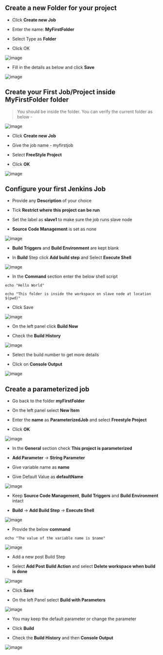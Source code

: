 ## Create a new Folder for your project 

* Click **Create new Job**

* Enter the name: **MyFirstFolder**

* Select Type as **Folder**

* Click OK

![image](https://user-images.githubusercontent.com/44743158/63156905-614fde00-c033-11e9-803f-f508e2742aa0.png)

* Fill in the details as below and click **Save**

![image](https://user-images.githubusercontent.com/44743158/63157019-a96f0080-c033-11e9-9e2e-9387c0b981e7.png)


## Create your First Job/Project inside **MyFirstFolder** folder

> You should be inside the folder. You can verify the current folder as below - 

![image](https://user-images.githubusercontent.com/44743158/63157250-28fccf80-c034-11e9-9e72-1983aad95c53.png)

* Click **Create new Job**

* Give the job name - myfirstjob

* Select **FreeStyle Project** 

* Click **OK**

![image](https://user-images.githubusercontent.com/44743158/63157367-682b2080-c034-11e9-8f8f-61924359a3b4.png)


## Configure your first Jenkins Job

* Provide any **Description** of your choice 

* Tick **Restrict where this project can be run**

* Set the label as **slave1** to make sure the job runs slave node

* **Source Code Management** is set as none

![image](https://user-images.githubusercontent.com/44743158/63157622-fe5f4680-c034-11e9-9e19-7f54bf9e66fc.png)

* **Build Triggers** and **Build Environment** are kept blank

* In **Build** Step click **Add build step** and Select **Execute Shell**

![image](https://user-images.githubusercontent.com/44743158/63157807-6d3c9f80-c035-11e9-9a20-fc8d91e6670a.png)

* In the **Command** section enter the below shell script 

~~~
echo "Hello World" 

echo "This folder is inside the workspace on slave node at location $(pwd)"
~~~

* Click Save

![image](https://user-images.githubusercontent.com/44743158/63157931-c4db0b00-c035-11e9-93b6-c86a50002763.png)

* On the left panel click **Build Now** 

* Check the **Build History** 

![image](https://user-images.githubusercontent.com/44743158/63158014-f8b63080-c035-11e9-9fee-6539145ccec7.png)

* Select the build number to get more details 

* Click on **Console Output** 

![image](https://user-images.githubusercontent.com/44743158/63158112-2f8c4680-c036-11e9-80b4-0c528bc5f895.png)


## Create a parameterized job

* Go back to the folder **myFirstFolder**

* On the left panel select **New Item** 

* Enter the **name** as **ParameterizedJob** and select **Freestyle Project** 

* Click **OK**

![image](https://user-images.githubusercontent.com/44743158/63158455-e8528580-c036-11e9-8a2c-497b4c040a14.png)

* In the **General** section check **This project is parameterized** 

* **Add Parameter** -> **String Parameter** 

* Give variable name as **name**

* Give Default Value as **defaultName** 

![image](https://user-images.githubusercontent.com/44743158/63158583-2f407b00-c037-11e9-8a8c-0f6bb6549e5a.png)

* Keep **Source Code Management**, **Build Triggers** and **Build Environment** intact

* **Build** -> **Add Build Step** -> **Execute Shell** 

![image](https://user-images.githubusercontent.com/44743158/63158676-69118180-c037-11e9-86b9-9375b921f0b5.png)

* Provide the below **command** 

```
echo "The value of the variable name is $name" 
```

![image](https://user-images.githubusercontent.com/44743158/63158774-a4ac4b80-c037-11e9-8cd7-004eebd4762d.png)

* Add a new post Build Step 

* Select **Add Post Build Action** and select **Delete workspace when build is done**

![image](https://user-images.githubusercontent.com/44743158/63158912-edfc9b00-c037-11e9-96de-bb5911d708b7.png)

* Click **Save** 

* On the left Panel select **Build with Parameters** 

![image](https://user-images.githubusercontent.com/44743158/63159039-3916ae00-c038-11e9-9812-a607270fb363.png)

* You may keep the default parameter or change the parameter 

* Click **Build** 

* Check the **Build History** and then **Console Output** 

![image](https://user-images.githubusercontent.com/44743158/63159143-6ebb9700-c038-11e9-94df-0c38192ad3b3.png)

 

